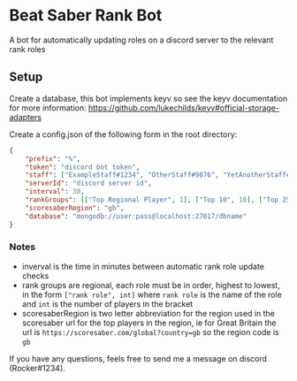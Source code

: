 # Beat Saber Rank Bot

A bot for automatically updating roles on a discord server to the relevant rank roles


## Setup

Create a database, this bot implements keyv so see the keyv documentation for more information: https://github.com/lukechilds/keyv#official-storage-adapters

Create a config.json of the following form in the root directory:

```JSON
{
	"prefix": "%",
	"token": "discord bot token",
	"staff": ["ExampleStaff#1234", "OtherStaff#9876", "YetAnotherStaff#1111"],
	"serverId": "discord server id",
	"interval": 30,
	"rankGroups": [["Top Regional Player", 1], ["Top 10", 10], ["Top 25", 25], ["Top 50", 50]],
	"scoresaberRegion": "gb",
	"database": "mongodb://user:pass@localhost:27017/dbname"
}
```

### Notes
* inverval is the time in minutes between automatic rank role update checks
* rank groups are regional, each role must be in order, highest to lowest, in the form ``["rank role", int]`` where ``rank role`` is the name of the role and ``int`` is the number of players in the bracket
* scoresaberRegion is two letter abbreviation for the region used in the scoresaber url for the top players in the region, ie for Great Britain the url is ``https://scoresaber.com/global?country=gb`` so the region code is ``gb``


If you have any questions, feels free to send me a message on discord (Rocker#1234).
